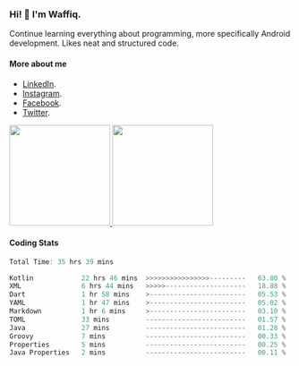 ### Hi! 👋 I'm Waffiq.

Continue learning everything about programming, more specifically Android development. Likes neat and structured code.

#### More about me 
- [LinkedIn](https://www.linkedin.com/in/waffiqaziz/).
- [Instagram](https://www.instagram.com/waffiqaziz/).
- [Facebook](https://web.facebook.com/WaffiqAziz/).
- [Twitter](https://twitter.com/AzizWaffiq).

<p align="left">
<a href="https://github.com/waffiqaziz">
  <img height="180em" src="https://github-readme-stats-eight-theta.vercel.app/api?username=waffiqaziz&show_icons=true&theme=algolia&include_all_commits=true&count_private=true"/>
  <img height="180em" src="https://github-readme-stats-eight-theta.vercel.app/api/top-langs/?username=waffiqaziz&layout=compact&langs_count=8&theme=algolia"/>
</a>
</p>

#### Coding Stats
<!--START_SECTION:waka-->

```rust
Total Time: 35 hrs 39 mins

Kotlin            22 hrs 46 mins  >>>>>>>>>>>>>>>>---------   63.80 %
XML               6 hrs 44 mins   >>>>>--------------------   18.88 %
Dart              1 hr 58 mins    >------------------------   05.53 %
YAML              1 hr 47 mins    >------------------------   05.02 %
Markdown          1 hr 6 mins     >------------------------   03.10 %
TOML              33 mins         -------------------------   01.57 %
Java              27 mins         -------------------------   01.28 %
Groovy            7 mins          -------------------------   00.33 %
Properties        5 mins          -------------------------   00.25 %
Java Properties   2 mins          -------------------------   00.11 %
```

<!--END_SECTION:waka-->
